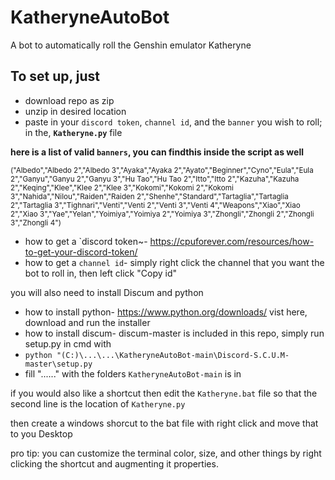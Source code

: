 # KatheryneAutoBot
A bot to automatically roll the Genshin emulator Katheryne




## To set up, just
  - download repo as zip
  - unzip in desired location
  - paste in your `discord token`, `channel id`, and  the `banner` you wish to roll; in the, **`Katheryne.py`** file

**here is a list of valid `banners`, you can findthis inside the script as well**

<sub>("Albedo","Albedo 2","Albedo 3","Ayaka","Ayaka 2","Ayato","Beginner","Cyno","Eula","Eula 2","Ganyu","Ganyu 2","Ganyu 3","Hu Tao","Hu Tao 2","Itto","Itto 2","Kazuha","Kazuha 2","Keqing","Klee","Klee 2","Klee 3","Kokomi","Kokomi 2","Kokomi 3","Nahida","Nilou","Raiden","Raiden 2","Shenhe","Standard","Tartaglia","Tartaglia 2","Tartaglia 3","Tighnari","Venti","Venti 2","Venti 3","Venti 4","Weapons","Xiao","Xiao 2","Xiao 3","Yae","Yelan","Yoimiya","Yoimiya 2","Yoimiya 3","Zhongli","Zhongli 2","Zhongli 3","Zhongli 4")<sub>

- how to get a `discord token~- https://cpuforever.com/resources/how-to-get-your-discord-token/
- how to get a `channel id`- simply right click the channel that you want the bot to roll in, then left click "Copy id"

you will also need to install Discum and python


- how to install python- https://www.python.org/downloads/ vist here, download and run the installer
- how to install discum- discum-master is included in this repo, simply run setup.py in cmd with 
- `python "(C:)\...\...\KatheryneAutoBot-main\Discord-S.C.U.M-master\setup.py`
- fill "\...\...\" with the folders `KatheryneAutoBot-main` is in

if you would also like a shortcut then edit the `Katheryne.bat` file so that the second line is the location of `Katheryne.py`

then create a windows shorcut to the bat file with right click and move that to you Desktop



pro tip: you can customize the terminal color, size, and other things by right clicking the shortcut and augmenting it properties.
